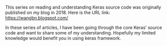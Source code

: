 This series on reading and understanding Keras source code was originally published on my blog in 2018. Here is the URL link:
https://wangbn.blogspot.com/

In these series of articles, I have been going through the core Keras’ source code and want to share some of my understanding. Hopefully my limited knowledge would benefit you in using keras framework.
